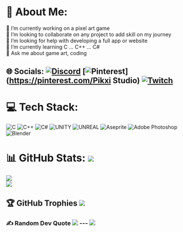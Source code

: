 # 💫 About Me:
🔭 I’m currently working on a pixel art game<br>
👯 I’m looking to collaborate on any project to add skill on my journey<br>
🤝 I’m looking for help with developing a full app or website<br>
🌱 I’m currently learning C ... C++ ... C#<br>
💬 Ask me about game art, coding 
## 🌐 Socials: [![Discord](https://img.shields.io/badge/Discord-%237289DA.svg?logo=discord&logoColor=white)](https://discord.gg/Douxdoux_san) [![Pinterest](https://img.shields.io/badge/Pinterest-%23E60023.svg?logo=Pinterest&logoColor=white)](https://pinterest.com/Pikxi Studio) [![Twitch](https://img.shields.io/badge/Twitch-%239146FF.svg?logo=Twitch&logoColor=white)](https://twitch.tv/douxdoux_san) 
# 💻 Tech Stack:
![C](https://img.shields.io/badge/c-%2300599C.svg?style=for-the-badge&logo=c&logoColor=white) ![C++](https://img.shields.io/badge/c++-%2300599C.svg?style=for-the-badge&logo=c%2B%2B&logoColor=white) ![C#](https://img.shields.io/badge/c%23-%23239120.svg?style=for-the-badge&logo=c-sharp&logoColor=white) ![UNITY](https://img.shields.io/badge/Unity-%2320232a.svg?style=for-the-badge&logo=unity&logoColor=white) ![UNREAL](https://img.shields.io/badge/unreal-%2320232a.svg?style=for-the-badge&logo=unreal-engine&logoColor=white) ![Aseprite](https://img.shields.io/badge/Aseprite-FFFFFF?style=for-the-badge&logo=Aseprite&logoColor=#7D929E) ![Adobe Photoshop](https://img.shields.io/badge/adobephotoshop-%2331A8FF.svg?style=for-the-badge&logo=adobephotoshop&logoColor=white) ![Blender](https://img.shields.io/badge/blender-%23F5792A.svg?style=for-the-badge&logo=blender&logoColor=white) 
# 📊 GitHub Stats: ![](https://github-readme-stats.vercel.app/api?username=mmndir&theme=tokyonight&hide_border=false&include_all_commits=true&count_private=true)<br/> 
![](https://github-readme-streak-stats.herokuapp.com/?user=mmndir&theme=tokyonight&hide_border=false)<br/> 
![](https://github-readme-stats.vercel.app/api/top-langs/?username=mmndir&theme=tokyonight&hide_border=false&include_all_commits=true&count_private=true&layout=compact)
## 🏆 GitHub Trophies ![](https://github-profile-trophy.vercel.app/?username=mmndir&theme=radical&no-frame=false&no-bg=false&margin-w=4) 
### ✍️ Random Dev Quote ![](https://quotes-github-readme.vercel.app/api?type=horizontal&theme=radical) --- [![](https://visitcount.itsvg.in/api?id=mmndir&icon=6&color=6)](https://visitcount.itsvg.in) <!-- Proudly created with GPRM ( https://gprm.itsvg.in ) -->
